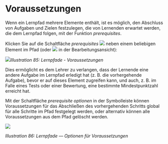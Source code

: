 # Voraussetzungen

Wenn ein Lernpfad mehrere Elemente enthält, ist es möglich, den Abschluss von Aufgaben und Zielen festzulegen, die von Lernenden erwartet werden, die dem Lernpfad folgen, mit der Funktion _prerequisites_.

Klicken Sie auf die Schaltfläche _prerequisites_ ![](../../.gitbook/assets/graphics46.png) neben einem beliebigen Element im Pfad \(oder ![](../../.gitbook/assets/graphics41.png) in der Bearbeitungsansicht\):

![](../../.gitbook/assets/graphics43.png)_Illustration 85: Lernpfade - Voraussetzungen_

Dies ermöglicht es dem Lehrer zu verlangen, dass der Lernende eine andere Aufgabe im Lernpfad erledigt hat \(z. B. die vorhergehende Aufgabe\), bevor er auf dieses Element zugreifen kann, und auch, z. B. im Falle eines Tests oder einer Bewertung, eine bestimmte Mindestpunktzahl erreicht hat.

Mit der Schaltfläche _prerequisite optionen_ in der Symbolleiste können Voraussetzungen für das Abschließen des vorhergehenden Schritts global für alle Schritte im Pfad festgelegt werden, oder alternativ können alle Voraussetzungen aus dem Pfad gelöscht werden.

![](../../.gitbook/assets/graphics45.png)

_Illustration 86: Lernpfade — Optionen für Voraussetzungen_

